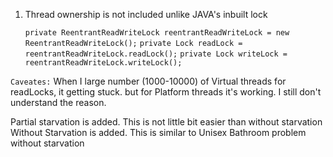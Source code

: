 1. Thread ownership is not included unlike JAVA's inbuilt lock

    `private ReentrantReadWriteLock reentrantReadWriteLock = new ReentrantReadWriteLock();`
    `private Lock readLock = reentrantReadWriteLock.readLock();`
    `private Lock writeLock = reentrantReadWriteLock.writeLock();`

`Caveates:`
    When I large number (1000-10000) of Virtual threads for readLocks, it getting stuck. but for Platform threads it's working.
    I still don't understand the reason.

Partial starvation is added. This is not little bit easier than without starvation
Without Starvation is added. This is similar to Unisex Bathroom problem without starvation